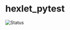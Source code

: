 # hexlet_pytest
![Status](https://github.com/garryfisher/hexlet_pytest/actions/workflows/hexlet_pytest/badge.svg)
